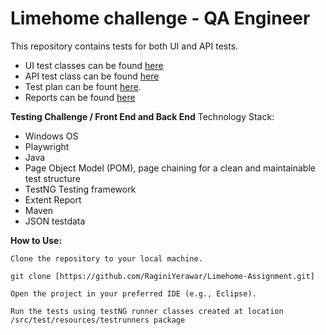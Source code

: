 # Limehome challenge - QA Engineer
This repository contains tests for both UI and API tests.
- UI test classes can be found [here](https://github.com/RaginiYerawar/Limehome-Assignment/tree/main/src/test/java/com/qa/tests)
- API test class can be found [here](https://github.com/RaginiYerawar/Limehome-Assignment/tree/main/src/test/java/com/qa/apitests)
- Test plan can be fount [here](https://docs.google.com/spreadsheets/d/1bbjD-U3XHUJS33RCAGqcLbtCHB4fABhl/edit?usp=drive_link&ouid=107477023089635557750&rtpof=true&sd=true).
- Reports can be found [here](https://drive.google.com/drive/folders/1y6Y11oDNJaWOD0ap97FP7sKF3ZFzo7xa?usp=sharing)

**Testing Challenge / Front End and Back End**
Technology Stack:

- Windows OS
- Playwright
- Java
- Page Object Model (POM), page chaining for a clean and maintainable test structure
- TestNG Testing framework
- Extent Report
- Maven
- JSON testdata

**How to Use:**

    Clone the repository to your local machine.

    git clone [https://github.com/RaginiYerawar/Limehome-Assignment.git]

    Open the project in your preferred IDE (e.g., Eclipse).

    Run the tests using testNG runner classes created at location /src/test/resources/testrunners package

